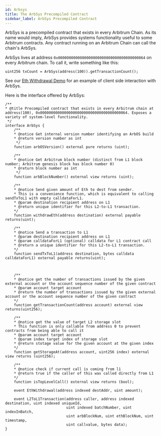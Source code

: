 ```yaml
---
id: Arbsys
title: The ArbSys Precompiled Contract
sidebar_label: ArbSys Precompiled Contract
---
```


ArbSys is a precompiled contract that exists in every Arbitrum Chain.
As its name would imply, ArbSys provides systems functionality useful to some Arbitrum contracts.
Any contract running on an Arbitrum Chain can call the chain's ArbSys.

ArbSys lives at address `0x0000000000000000000000000000000000000064` on every Arbitrum chain.
To call it, write something like this:

```sol
uint256 txCount = ArbSys(address(100)).getTransactionCount();
```

See our [Eth Withdrawal Demo](https://github.com/OffchainLabs/arbitrum-interop-quickstart/tree/final-review/packages/eth_withdraw) for an example of client side interaction with ArbSys.

Here is the interface offered by ArbSys:

```sol
/**
* @title Precompiled contract that exists in every Arbitrum chain at address(100), 0x0000000000000000000000000000000000000064. Exposes a variety of system-level functionality.
 */
interface ArbSys {
    /**
    * @notice Get internal version number identifying an ArbOS build
    * @return version number as int
     */
    function arbOSVersion() external pure returns (uint);

    /**
    * @notice Get Arbitrum block number (distinct from L1 block number; Arbitrum genesis block has block number 0)
    * @return block number as int
     */
    function arbBlockNumber() external view returns (uint);

    /**
    * @notice Send given amount of Eth to dest from sender.
    * This is a convenience function, which is equivalent to calling sendTxToL1 with empty calldataForL1.
    * @param destination recipient address on L1
    * @return unique identifier for this L2-to-L1 transaction.
    */
    function withdrawEth(address destination) external payable returns(uint);

    /**
    * @notice Send a transaction to L1
    * @param destination recipient address on L1
    * @param calldataForL1 (optional) calldata for L1 contract call
    * @return a unique identifier for this L2-to-L1 transaction.
    */
    function sendTxToL1(address destination, bytes calldata calldataForL1) external payable returns(uint);



    /**
    * @notice get the number of transactions issued by the given external account or the account sequence number of the given contract
    * @param account target account
    * @return the number of transactions issued by the given external account or the account sequence number of the given contract
    */
    function getTransactionCount(address account) external view returns(uint256);

    /**
    * @notice get the value of target L2 storage slot
    * This function is only callable from address 0 to prevent contracts from being able to call it
    * @param account target account
    * @param index target index of storage slot
    * @return stotage value for the given account at the given index
    */
    function getStorageAt(address account, uint256 index) external view returns (uint256);

    /**
    * @notice check if current call is coming from l1
    * @return true if the caller of this was called directly from L1
    */
    function isTopLevelCall() external view returns (bool);

    event EthWithdrawal(address indexed destAddr, uint amount);

    event L2ToL1Transaction(address caller, address indexed destination, uint indexed uniqueId,
                            uint indexed batchNumber, uint indexInBatch,
                            uint arbBlockNum, uint ethBlockNum, uint timestamp,
                            uint callvalue, bytes data);
}


```
